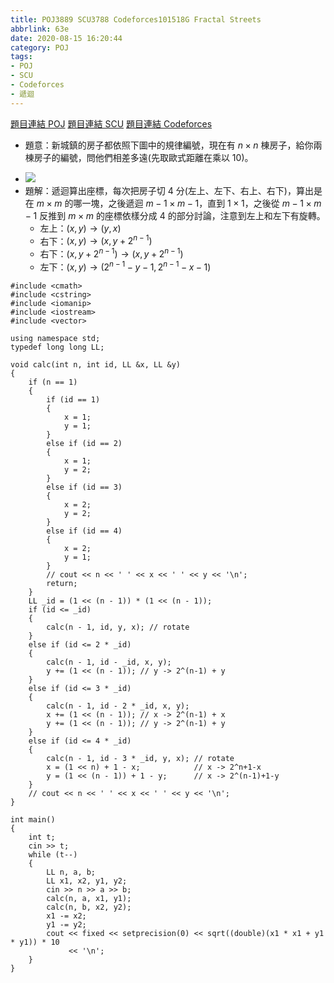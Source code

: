 ```yaml
---
title: POJ3889 SCU3788 Codeforces101518G Fractal Streets
abbrlink: 63e
date: 2020-08-15 16:20:44
category: POJ
tags:
- POJ
- SCU
- Codeforces
- 遞迴
---
```

[題目連結 POJ](http://poj.org/problem?id=3889)
[題目連結 SCU](http://acm.scu.edu.cn/soj/problem.action?id=3788)
[題目連結 Codeforces](https://codeforces.com/gym/101518/attachments)
* 題意：新城鎮的房子都依照下圖中的規律編號，現在有 $n\times n$ 棟房子，給你兩棟房子的編號，問他們相差多遠(先取歐式距離在乘以 $10$)。
<!-- more -->
* ![](https://i.imgur.com/G7mwXsy.png)
* 題解：遞迴算出座標，每次把房子切 4 分(左上、左下、右上、右下)，算出是在 $m\times m$ 的哪一塊，之後遞迴 $m-1\times m-1$，直到 $1\times 1$，之後從 $m-1\times m-1$ 反推到 $m\times m$ 的座標依樣分成 4 的部分討論，注意到左上和左下有旋轉。
    * 左上：$(x,y)\to(y,x)$
    * 右下：$(x,y)\to(x,y+2^{n-1})$
    * 右下：$(x,y+2^{n-1})\to(x,y+2^{n-1})$
    * 左下：$(x,y)\to(2^{n-1}-y-1,2^{n-1}-x-1)$
```cpp=
#include <cmath>
#include <cstring>
#include <iomanip>
#include <iostream>
#include <vector>

using namespace std;
typedef long long LL;

void calc(int n, int id, LL &x, LL &y)
{
    if (n == 1)
    {
        if (id == 1)
        {
            x = 1;
            y = 1;
        }
        else if (id == 2)
        {
            x = 1;
            y = 2;
        }
        else if (id == 3)
        {
            x = 2;
            y = 2;
        }
        else if (id == 4)
        {
            x = 2;
            y = 1;
        }
        // cout << n << ' ' << x << ' ' << y << '\n';
        return;
    }
    LL _id = (1 << (n - 1)) * (1 << (n - 1));
    if (id <= _id)
    {
        calc(n - 1, id, y, x); // rotate
    }
    else if (id <= 2 * _id)
    {
        calc(n - 1, id - _id, x, y);
        y += (1 << (n - 1)); // y -> 2^(n-1) + y
    }
    else if (id <= 3 * _id)
    {
        calc(n - 1, id - 2 * _id, x, y);
        x += (1 << (n - 1)); // x -> 2^(n-1) + x
        y += (1 << (n - 1)); // y -> 2^(n-1) + y
    }
    else if (id <= 4 * _id)
    {
        calc(n - 1, id - 3 * _id, y, x); // rotate
        x = (1 << n) + 1 - x;            // x -> 2^n+1-x
        y = (1 << (n - 1)) + 1 - y;      // x -> 2^(n-1)+1-y
    }
    // cout << n << ' ' << x << ' ' << y << '\n';
}

int main()
{
    int t;
    cin >> t;
    while (t--)
    {
        LL n, a, b;
        LL x1, x2, y1, y2;
        cin >> n >> a >> b;
        calc(n, a, x1, y1);
        calc(n, b, x2, y2);
        x1 -= x2;
        y1 -= y2;
        cout << fixed << setprecision(0) << sqrt((double)(x1 * x1 + y1 * y1)) * 10
             << '\n';
    }
}
```
